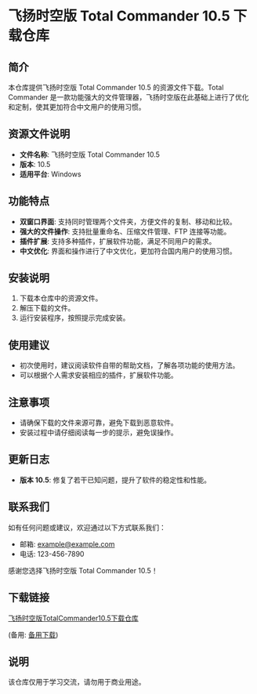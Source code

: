 # 飞扬时空版 Total Commander 10.5 下载仓库

## 简介

本仓库提供飞扬时空版 Total Commander 10.5 的资源文件下载。Total Commander 是一款功能强大的文件管理器，飞扬时空版在此基础上进行了优化和定制，使其更加符合中文用户的使用习惯。

## 资源文件说明

- **文件名称**: 飞扬时空版 Total Commander 10.5
- **版本**: 10.5
- **适用平台**: Windows

## 功能特点

- **双窗口界面**: 支持同时管理两个文件夹，方便文件的复制、移动和比较。
- **强大的文件操作**: 支持批量重命名、压缩文件管理、FTP 连接等功能。
- **插件扩展**: 支持多种插件，扩展软件功能，满足不同用户的需求。
- **中文优化**: 界面和操作进行了中文优化，更加符合国内用户的使用习惯。

## 安装说明

1. 下载本仓库中的资源文件。
2. 解压下载的文件。
3. 运行安装程序，按照提示完成安装。

## 使用建议

- 初次使用时，建议阅读软件自带的帮助文档，了解各项功能的使用方法。
- 可以根据个人需求安装相应的插件，扩展软件功能。

## 注意事项

- 请确保下载的文件来源可靠，避免下载到恶意软件。
- 安装过程中请仔细阅读每一步的提示，避免误操作。

## 更新日志

- **版本 10.5**: 修复了若干已知问题，提升了软件的稳定性和性能。

## 联系我们

如有任何问题或建议，欢迎通过以下方式联系我们：

- 邮箱: example@example.com
- 电话: 123-456-7890

感谢您选择飞扬时空版 Total Commander 10.5！

## 下载链接
[飞扬时空版TotalCommander10.5下载仓库](https://pan.quark.cn/s/9afec36b8edd) 

(备用: [备用下载](https://pan.baidu.com/s/1wL1ydOUjWBQ_lfCFw7vc4Q?pwd=1234))

## 说明

该仓库仅用于学习交流，请勿用于商业用途。
